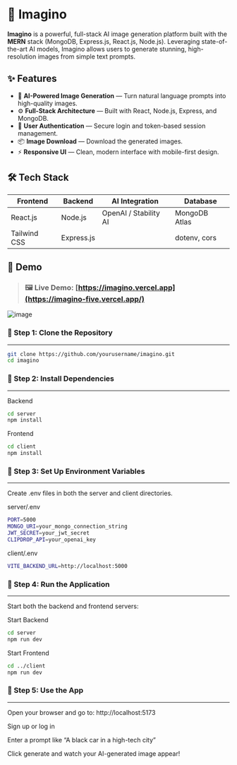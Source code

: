 # 🚀 Imagino

**Imagino** is a powerful, full-stack AI image generation platform built with the **MERN** stack (MongoDB, Express.js, React.js, Node.js). Leveraging state-of-the-art AI models, Imagino allows users to generate stunning, high-resolution images from simple text prompts.


## ✨ Features

- 🎨 **AI-Powered Image Generation** — Turn natural language prompts into high-quality images.
- ⚙️ **Full-Stack Architecture** — Built with React, Node.js, Express, and MongoDB.
- 🔐 **User Authentication** — Secure login and token-based session management.
- 📦 **Image Download** — Download the generated images.
- ⚡ **Responsive UI** — Clean, modern interface with mobile-first design.


## 🛠️ Tech Stack

| Frontend        | Backend        | AI Integration       | Database        |
|-----------------|----------------|----------------------|-----------------|
| React.js        | Node.js        | OpenAI / Stability AI| MongoDB Atlas   |
| Tailwind CSS    | Express.js     |   | dotenv, cors    |


## 📸 Demo

> ### 🖼️  Live Demo: [https://imagino.vercel.app](https://imagino-five.vercel.app/) <!-- Replace with your deployed URL -->
![image](https://github.com/user-attachments/assets/e55af92d-b63c-4ce7-88e8-5e148baf61dd)


### 🔢 Step 1: Clone the Repository
---
```bash
git clone https://github.com/yourusername/imagino.git
cd imagino
```
### 🧰 Step 2: Install Dependencies
---
Backend
```bash
cd server
npm install
```

Frontend
```bash
cd client
npm install
```
### 🔐 Step 3: Set Up Environment Variables
---
Create .env files in both the server and client directories.

server/.env
```bash
PORT=5000
MONGO_URI=your_mongo_connection_string
JWT_SECRET=your_jwt_secret
CLIPDROP_API=your_openai_key
```
client/.env
```bash
VITE_BACKEND_URL=http://localhost:5000
```

### 🧪 Step 4: Run the Application
---
Start both the backend and frontend servers:

Start Backend
```bash
cd server
npm run dev
```
Start Frontend
```bash
cd ../client
npm run dev
```

### 🧮 Step 5: Use the App
---
Open your browser and go to: http://localhost:5173

Sign up or log in

Enter a prompt like “A black car in a high-tech city”

Click generate and watch your AI-generated image appear!

